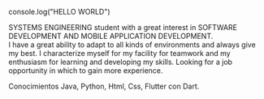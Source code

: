console.log("HELLO WORLD")

SYSTEMS ENGINEERING student with a great interest in SOFTWARE DEVELOPMENT AND MOBILE APPLICATION DEVELOPMENT.  
I have a great ability to adapt to all kinds of environments and always give my best. 
I characterize myself for my facility for teamwork and my enthusiasm for learning and developing my skills. 
Looking for a job opportunity in which to gain more experience.

Conocimientos
Java, Python, Html, Css, Flutter con Dart.
